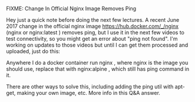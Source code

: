
FIXME: Change In Official Nginx Image Removes Ping


Hey just a quick note before doing the next few lectures. A recent June 2017 change in the official nginx image https://hub.docker.com/_/nginx (nginx  or nginx:latest ) removes ping, but I use it in the next few videos to test connectivity, so you might get an error about "ping not found". I'm working on updates to those videos but until I can get them processed and uploaded, just do this:


Anywhere I do a docker container run <stuff> nginx , where nginx  is the image you should use, replace that with nginx:alpine , which still has ping command in it.


There are other ways to solve this, including adding the ping util with apt-get, making your own image, etc. More info in this Q&A answer. 